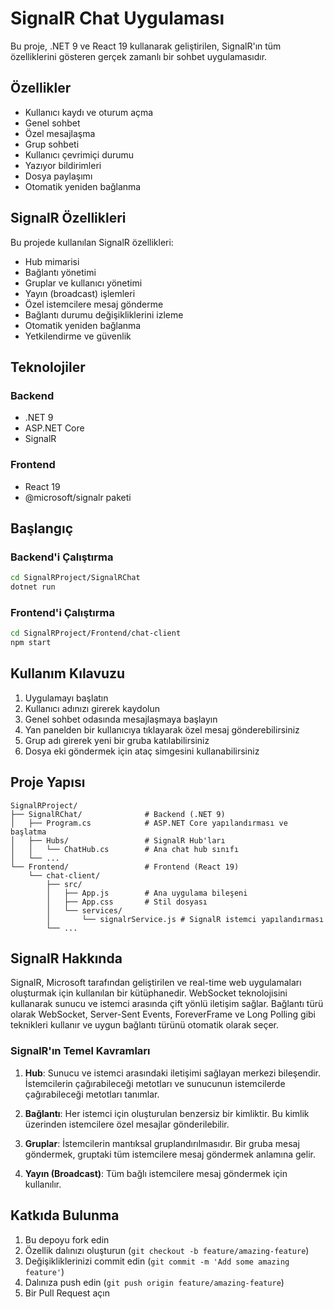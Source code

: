 # SignalR Chat Uygulaması

Bu proje, .NET 9 ve React 19 kullanarak geliştirilen, SignalR'ın tüm özelliklerini gösteren gerçek zamanlı bir sohbet uygulamasıdır.

## Özellikler

- Kullanıcı kaydı ve oturum açma
- Genel sohbet
- Özel mesajlaşma
- Grup sohbeti
- Kullanıcı çevrimiçi durumu
- Yazıyor bildirimleri
- Dosya paylaşımı
- Otomatik yeniden bağlanma

## SignalR Özellikleri

Bu projede kullanılan SignalR özellikleri:

- Hub mimarisi
- Bağlantı yönetimi
- Gruplar ve kullanıcı yönetimi
- Yayın (broadcast) işlemleri
- Özel istemcilere mesaj gönderme
- Bağlantı durumu değişikliklerini izleme
- Otomatik yeniden bağlanma
- Yetkilendirme ve güvenlik

## Teknolojiler

### Backend
- .NET 9
- ASP.NET Core
- SignalR

### Frontend
- React 19
- @microsoft/signalr paketi

## Başlangıç

### Backend'i Çalıştırma

```bash
cd SignalRProject/SignalRChat
dotnet run
```

### Frontend'i Çalıştırma

```bash
cd SignalRProject/Frontend/chat-client
npm start
```

## Kullanım Kılavuzu

1. Uygulamayı başlatın
2. Kullanıcı adınızı girerek kaydolun
3. Genel sohbet odasında mesajlaşmaya başlayın
4. Yan panelden bir kullanıcıya tıklayarak özel mesaj gönderebilirsiniz
5. Grup adı girerek yeni bir gruba katılabilirsiniz
6. Dosya eki göndermek için ataç simgesini kullanabilirsiniz

## Proje Yapısı

```
SignalRProject/
├── SignalRChat/              # Backend (.NET 9)
│   ├── Program.cs            # ASP.NET Core yapılandırması ve başlatma
│   ├── Hubs/                 # SignalR Hub'ları
│   │   └── ChatHub.cs        # Ana chat hub sınıfı
│   └── ...
└── Frontend/                 # Frontend (React 19)
    └── chat-client/
        ├── src/
        │   ├── App.js        # Ana uygulama bileşeni
        │   ├── App.css       # Stil dosyası
        │   └── services/
        │       └── signalrService.js # SignalR istemci yapılandırması
        └── ...
```

## SignalR Hakkında

SignalR, Microsoft tarafından geliştirilen ve real-time web uygulamaları oluşturmak için kullanılan bir kütüphanedir. WebSocket teknolojisini kullanarak sunucu ve istemci arasında çift yönlü iletişim sağlar. Bağlantı türü olarak WebSocket, Server-Sent Events, ForeverFrame ve Long Polling gibi teknikleri kullanır ve uygun bağlantı türünü otomatik olarak seçer.

### SignalR'ın Temel Kavramları

1. **Hub**: Sunucu ve istemci arasındaki iletişimi sağlayan merkezi bileşendir. İstemcilerin çağırabileceği metotları ve sunucunun istemcilerde çağırabileceği metotları tanımlar.

2. **Bağlantı**: Her istemci için oluşturulan benzersiz bir kimliktir. Bu kimlik üzerinden istemcilere özel mesajlar gönderilebilir.

3. **Gruplar**: İstemcilerin mantıksal gruplandırılmasıdır. Bir gruba mesaj göndermek, gruptaki tüm istemcilere mesaj göndermek anlamına gelir.

4. **Yayın (Broadcast)**: Tüm bağlı istemcilere mesaj göndermek için kullanılır.

## Katkıda Bulunma

1. Bu depoyu fork edin
2. Özellik dalınızı oluşturun (`git checkout -b feature/amazing-feature`)
3. Değişikliklerinizi commit edin (`git commit -m 'Add some amazing feature'`)
4. Dalınıza push edin (`git push origin feature/amazing-feature`)
5. Bir Pull Request açın 